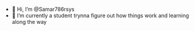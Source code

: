 - 👋 Hi, I’m @Samar786rsys
- 🌱 I’m currently a student trynna figure out how things work and learning along the way

<!---
Samar786rsys/Samar786rsys is a ✨ special ✨ repository because its `README.md` (this file) appears on your GitHub profile.
You can click the Preview link to take a look at your changes.
--->
